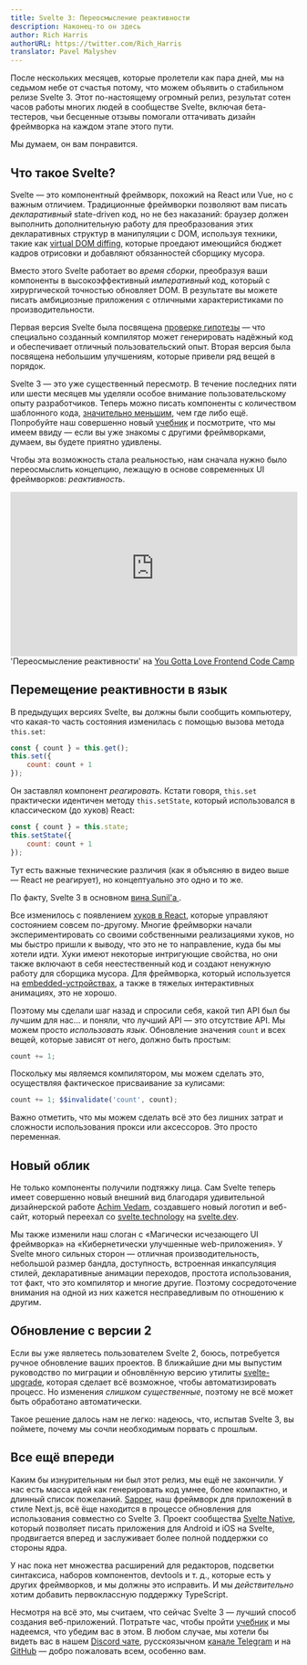 ```yaml
---
title: Svelte 3: Переосмысление реактивности
description: Наконец-то он здесь
author: Rich Harris
authorURL: https://twitter.com/Rich_Harris
translator: Pavel Malyshev
---
```


После нескольких месяцев, которые пролетели как пара дней, мы на седьмом небе от счастья потому, что можем объявить о стабильном релизе Svelte 3. Этот по-настоящему огромный релиз, результат сотен часов работы многих людей в сообществе Svelte, включая бета-тестеров, чьи бесценные отзывы помогали оттачивать дизайн фреймворка на каждом этапе этого пути.

Мы думаем, он вам понравится.


## Что такое Svelte?

Svelte — это компонентный фреймворк, похожий на React или Vue, но с важным отличием. Традиционные фреймворки позволяют вам писать *декларативный* state-driven код, но не без наказаний: браузер должен выполнить дополнительную работу для преобразования этих декларативных структур в манипуляции с DOM, используя техники, такие как [virtual DOM diffing](blog/virtual-dom-is-pure-overhead), которые проедают имеющийся бюджет кадров отрисовки и добавляют обязанностей сборщику мусора.

Вместо этого Svelte работает во *время сборки*, преобразуя ваши компоненты в высокоэффективный *императивный* код, который с хирургической точностью обновляет DOM. В результате вы можете писать амбициозные приложения с отличными характеристиками по производительности.

Первая версия Svelte была посвящена [проверке гипотезы](blog/frameworks-without-the-framework) — что специально созданный компилятор может генерировать надёжный код и обеспечивает отличный пользовательский опыт. Вторая версия была посвящена небольшим улучшениям, которые привели ряд вещей в порядок.

Svelte 3 — это уже существенный пересмотр. В течение последних пяти или шести месяцев мы уделяли особое внимание пользовательскому опыту разработчиков. Теперь можно писать компоненты с количеством шаблонного кода, [значительно меньшим](blog/write-less-code), чем где либо ещё. Попробуйте наш совершенно новый [учебник](tutorial) и посмотрите, что мы имеем ввиду — если вы уже знакомы с другими фреймворками, думаем, вы будете приятно удивлены.

Чтобы эта возможность стала реальностью, нам сначала нужно было переосмыслить концепцию, лежащую в основе современных UI фреймворков: *реактивность*.

<div class="max">
<figure style="max-width: 960px; margin: 0 auto">
<div style="height: 0; padding: 0 0 57.1% 0; position: relative; margin: 0 auto;">
	<iframe style="position: absolute; width: 100%; height: 100%; left: 0; top: 0; margin: 0;" src="https://www.youtube-nocookie.com/embed/AdNJ3fydeao" frameborder="0" allow="accelerometer; autoplay; encrypted-media; gyroscope; picture-in-picture" allowfullscreen></iframe>
</div>

<figcaption>'Переосмысление реактивности' на <a href="https://www.israel.yglfconf.com/">You Gotta Love Frontend Code Camp</a></figcaption>
</figure>
</div>


## Перемещение реактивности в язык

В предыдущих версиях Svelte, вы должны были сообщить компьютеру, что какая-то часть состояния изменилась с помощью вызова метода `this.set`:

```js
const { count } = this.get();
this.set({
	count: count + 1
});
```

Он заставлял компонент *реагировать*. Кстати говоря, `this.set` практически идентичен методу `this.setState`, который использовался в классическом (до хуков) React:

```js
const { count } = this.state;
this.setState({
	count: count + 1
});
```
Тут есть важные технические различия (как я объясняю в видео выше — React не реагирует), но концептуально это одно и то же.

<aside>
	<p>По факту, Svelte 3 в основном <a target="_blank" href="https://twitter.com/threepointone/status/1057179801109311488">вина Sunil'а </a>.</p>
</aside>

Все изменилось с появлением [хуков в React](https://reactjs.org/docs/hooks-intro.html), которые управляют состоянием совсем по-другому. Многие фреймворки начали экспериментировать со своими собственными реализациями хуков, но мы быстро пришли к выводу, что это не то направление, куда бы мы хотели идти. Хуки имеют некоторые интригующие свойства, но они также включают в себя неестественный код и создают ненужную работу для сборщика мусора. Для фреймворка, который используется на [embedded-устройствах](https://mobile.twitter.com/sveltejs/status/1088500539640418304), а также в тяжелых интерактивных анимациях, это не хорошо.

Поэтому мы сделали шаг назад и спросили себя, какой тип API был бы лучшим для нас... и поняли, что лучший API — это отсутствие API. Мы можем просто *использовать язык*. Обновление значения `count` и всех вещей, которые зависят от него, должно быть простым:

```js
count += 1;
```

Поскольку мы являемся компилятором, мы можем сделать это, осуществляя фактическое присваивание за кулисами:

```js
count += 1; $$invalidate('count', count);
```
Важно отметить, что мы можем сделать всё это без лишних затрат и сложности использования прокси или аксессоров. Это просто переменная.

## Новый облик

Не только компоненты получили подтяжку лица. Сам Svelte теперь имеет совершенно новый внешний вид благодаря удивительной дизайнерской работе [Achim Vedam](https://vedam.de/), создавшего новый логотип и веб-сайт, который переехал со [svelte.technology](https://svelte.technology) на [svelte.dev](https://svelte.dev).

Мы также изменили наш слоган с «Магически исчезающего UI фреймворка» на «Кибернетически улучшенные web-приложения». У Svelte много сильных сторон — отличная производительность, небольшой размер бандла, доступность, встроенная инкапсуляция стилей, декларативные анимации переходов, простота использования, тот факт, что это компилятор и многие другие. Поэтому сосредоточение внимания на одной из них кажется несправедливым по отношению к другим.

## Обновление с версии 2

Если вы уже являетесь пользователем Svelte 2, боюсь, потребуется ручное обновление ваших проектов. В ближайшие дни мы выпустим руководство по миграции и обновлённую версию утилиты [svelte-upgrade](https://github.com/sveltejs/svelte-upgrade), которая сделает всё возможное, чтобы автоматизировать процесс. Но изменения *слишком существенные*, поэтому не всё может быть обработано автоматически.

Такое решение далось нам не легко: надеюсь, что, испытав Svelte 3, вы поймете, почему мы сочли необходимым порвать с прошлым.


## Все ещё впереди

Каким бы изнурительным ни был этот релиз, мы ещё не закончили. У нас есть масса идей как генерировать код умнее, более компактно, и длинный список пожеланий. [Sapper](https://sapper.svelte.technology), наш фреймворк для приложений в стиле Next.js, всё ёще находится в процессе обновления для использования совместно со Svelte 3. Проект сообщества [Svelte Native](https://svelte-native.technology/), который позволяет писать приложения для Android и iOS на Svelte, продвигается вперед и заслуживает более полной поддержки со стороны ядра.

У нас пока нет множества расширений для редакторов, подсветки синтаксиса, наборов компонентов, devtools и т. д., которые есть у других фреймворков, и мы должны это исправить. И мы *действительно* хотим добавить первоклассную поддержку TypeScript.

Несмотря на всё это, мы считаем, что сейчас Svelte 3 — лучший способ создания веб-приложений. Потратьте час, чтобы пройти [учебник](tutorial) и мы надеемся, что убедим вас в этом. В любом случае, мы хотели бы видеть вас в нашем [Discord чате](https://discord.gg/yy75DKs), русскоязычном [канале Telegram](https://t.me/sveltejs) и на [GitHub](https://github.com/sveltejs/svelte) — добро пожаловать всем, особенно вам.
